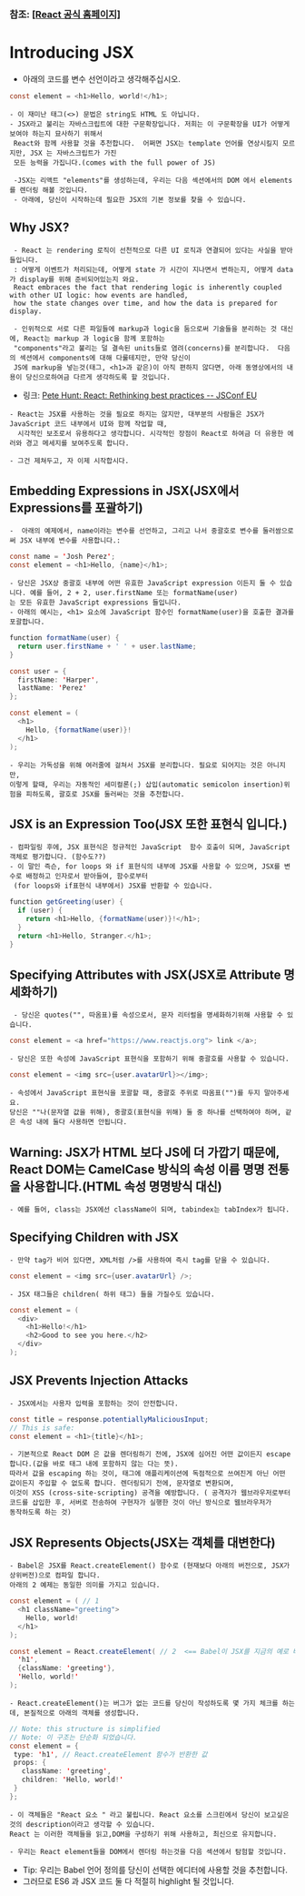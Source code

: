 ### 참조: [[React 공식 홈페이지]](https://reactjs.org/docs/introducing-jsx.html)


# Introducing JSX

- 아래의 코드를 변수 선언이라고 생각해주십시오.

~~~Java Script
const element = <h1>Hello, world!</h1>;
~~~

    - 이 재미난 태그(<>) 문법은 string도 HTML 도 아닙니다.
    - JSX라고 불리는 자바스크립트에 대한 구문확장입니다. 저희는 이 구문확장을 UI가 어떻게 보여야 하는지 묘사하기 위해서 
     React와 함께 사용할 것을 추천합니다.  어쩌면 JSX는 template 언어를 연상시킬지 모르지만, JSX 는 자바스크립트가 가진
     모든 능력을 가집니다.(comes with the full power of JS)
     
     -JSX는 리액트 "elements"를 생성하는데, 우리는 다음 섹션에서의 DOM 에서 elements를 렌더링 해볼 것입니다.
     - 아래에, 당신이 시작하는데 필요한 JSX의 기본 정보를 찾을 수 있습니다. 
     
   
 ## Why JSX?
     - React 는 rendering 로직이 선천적으로 다른 UI 로직과 연결되어 있다는 사실을 받아들입니다. 
     : 어떻게 이벤트가 처리되는데, 어떻게 state 가 시간이 지나면서 변하는지, 어떻게 data가 display를 위해 준비되어있는지 와요.
     React embraces the fact that rendering logic is inherently coupled with other UI logic: how events are handled, 
     how the state changes over time, and how the data is prepared for display.
     
     - 인위적으로 서로 다른 파일들에 markup과 logic을 둠으로써 기술들을 분리하는 것 대신에, React는 markup 과 logic을 함께 포함하는
     "components"라고 불리는 덜 결속된 units들로 염려(concerns)를 분리합니다.  다음의 섹션에서 components에 대해 다룰테지만, 만약 당신이
     JS에 markup을 넣는것(태그, <h1>과 같은)이 아직 편하지 않다면, 아래 동영상에서의 내용이 당신으로하여금 다르게 생각하도록 할 것입니다.
   - 링크: [Pete Hunt: React: Rethinking best practices -- JSConf EU](https://www.youtube.com/watch?v=x7cQ3mrcKaY) 

    - React는 JSX를 사용하는 것을 필요로 하지는 않지만, 대부분의 사람들은 JSX가 JavaScript 코드 내부에서 UI와 함께 작업할 때,
      시각적인 보조로서 유용하다고 생각합니다. 시각적인 장점이 React로 하여금 더 유용한 에러와 경고 메세지를 보여주도록 합니다.
      
    - 그건 제쳐두고, 자 이제 시작합시다. 

## Embedding Expressions in JSX(JSX에서 Expressions를 포괄하기)
    -  아래의 예제에서, name이라는 변수를 선언하고, 그리고 나서 중괄호로 변수를 둘러쌈으로써 JSX 내부에 변수를 사용합니다.:
~~~Java Script
const name = 'Josh Perez';
const element = <h1>Hello, {name}</h1>;
~~~

    - 당신은 JSX상 중괄호 내부에 어떤 유효한 JavaScript expression 이든지 둘 수 있습니다. 예를 들어, 2 + 2, user.firstName 또는 formatName(user)
    는 모든 유효한 JavaScript expressions 들입니다.
    - 아래의 예시는, <h1> 요소에 JavaScript 함수인 formatName(user)을 호출한 결과를 포괄합니다.


~~~Java Script
function formatName(user) {
  return user.firstName + ' ' + user.lastName;
}

const user = {
  firstName: 'Harper',
  lastName: 'Perez'
};

const element = (
  <h1>
    Hello, {formatName(user)}!
  </h1>
);
~~~
    - 우리는 가독성을 위해 여러줄에 걸쳐서 JSX를 분리합니다. 필요로 되어지는 것은 아니지만, 
    이렇게 할때, 우리는 자동적인 세미컬론(;) 삽입(automatic semicolon insertion)위험을 피하도록, 괄호로 JSX를 둘러싸는 것을 추천합니다.
    
## JSX is an Expression Too(JSX 또한 표현식 입니다.)

    - 컴파일링 후에, JSX 표현식은 정규적인 JavaScript  함수 호출이 되며, JavaScript 객체로 평가합니다. (함수도??)
    - 이 말인 즉슨, for loops 와 if 표현식의 내부에 JSX를 사용할 수 있으며, JSX를 변수로 배정하고 인자로서 받아들여, 함수로부터
     (for loops와 if표현식 내부에서) JSX를 반환할 수 있습니다. 
~~~Java Script
function getGreeting(user) {
  if (user) {
    return <h1>Hello, {formatName(user)}!</h1>;
  }
  return <h1>Hello, Stranger.</h1>;
}
~~~

 ## Specifying Attributes with JSX(JSX로 Attribute 명세화하기)
     - 당신은 quotes("", 따옴표)를 속성으로서, 문자 리터럴을 명세화하기위해 사용할 수 있습니다.
~~~Java Script
const element = <a href="https://www.reactjs.org"> link </a>;
~~~
    - 당신은 또한 속성에 JavaScript 표현식을 포함하기 위해 중괄호를 사용할 수 있습니다.
~~~Java Script
const element = <img src={user.avatarUrl}></img>;
~~~
    - 속성에서 JavaScript 표현식을 포괄할 때, 중괄호 주위로 따옴표("")를 두지 말아주세요. 
    당신은 ""나(문자열 값을 위해), 중괄호(표현식을 위해) 둘 중 하나를 선택하여야 하며, 같은 속성 내에 둘다 사용하면 안됩니다.


## Warning: JSX가 HTML 보다 JS에 더 가깝기 때문에, React DOM는 CamelCase 방식의 속성 이름 명명 전통을 사용합니다.(HTML 속성 명명방식 대신)

    - 예를 들어, class는 JSX에선 className이 되며, tabindex는 tabIndex가 됩니다. 

## Specifying Children with JSX
    - 만약 tag가 비어 있다면, XML처럼 />를 사용하여 즉시 tag를 닫을 수 있습니다.
    
~~~Java Script
const element = <img src={user.avatarUrl} />;
~~~
    - JSX 태그들은 children( 하위 태그) 들을 가질수도 있습니다.
~~~Java Script
const element = (
  <div>
    <h1>Hello!</h1>
    <h2>Good to see you here.</h2>
  </div>
);
~~~

## JSX Prevents Injection Attacks

    - JSX에서는 사용자 입력을 포함하는 것이 안전합니다. 
~~~Java Script
const title = response.potentiallyMaliciousInput;
// This is safe:
const element = <h1>{title}</h1>;
~~~
    - 기본적으로 React DOM 은 값을 렌더링하기 전에, JSX에 심어진 어떤 값이든지 escape 합니다.(값을 바로 태그 내에 포함하지 않는 다는 뜻).
    따라서 값을 escaping 하는 것이, 태그에 애플리케이션에 독점적으로 쓰여진게 아닌 어떤 값이든지 주입할 수 없도록 합니다. 렌더링되기 전에, 문자열로 변환되며,
    이것이 XSS (cross-site-scripting) 공격을 예방합니다. ( 공격자가 웹브라우저로부터 코드를 삽입한 후, 서버로 전송하여 구현자가 실행한 것이 아닌 방식으로 웹브라우저가
    동작하도록 하는 것)

## JSX Represents Objects(JSX는 객체를 대변한다)

    - Babel은 JSX를 React.createElement() 함수로 (현재보다 아래의 버전으로, JSX가 상위버전)으로 컴파일 합니다. 
    아래의 2 예제는 동일한 의미를 가지고 있습니다.
~~~Java Script
const element = ( // 1
  <h1 className="greeting">
    Hello, world!
  </h1>
);

const element = React.createElement( // 2  <== Babel이 JSX를 지금의 예로 바꾸어 준것
  'h1',
  {className: 'greeting'},
  'Hello, world!'
);

~~~

    - React.createElement()는 버그가 없는 코드를 당신이 작성하도록 몇 가지 체크를 하는데, 본질적으로 아래의 객체를 생성합니다.
 ~~~Java Script
// Note: this structure is simplified
// Note: 이 구조는 단순화 되었습니다.
const element = {
  type: 'h1', // React.createElement 함수가 반환한 값
  props: {
    className: 'greeting',
    children: 'Hello, world!'
  }
};
~~~

    - 이 객체들은 "React 요소 " 라고 불립니다. React 요소를 스크린에서 당신이 보고싶은 것의 description이라고 생각할 수 있습니다.
    React 는 이러한 객체들을 읽고,DOM을 구성하기 위해 사용하고, 최신으로 유지합니다.
    
    - 우리는 React element들을 DOM에서 렌더링 하는것을 다음 섹션에서 탐험할 것입니다.

- Tip: 우리는 Babel 언어 정의를 당신이 선택한 에디터에 사용할 것을 추천합니다. 
- 그러므로 ES6 과 JSX 코드 둘 다 적절히 highlight 될 것입니다.








